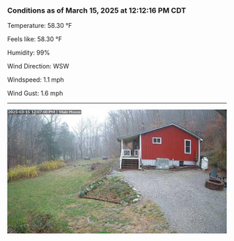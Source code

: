 ### Conditions as of March 15, 2025 at 12:12:16 PM CDT 

Temperature: 58.30 &deg;F

Feels like: 58.30 &deg;F

Humidity: 99%

Wind Direction: WSW

Windspeed: 1.1 mph

Wind Gust: 1.6 mph

---

<img src="./images/latest.jpeg"/>


